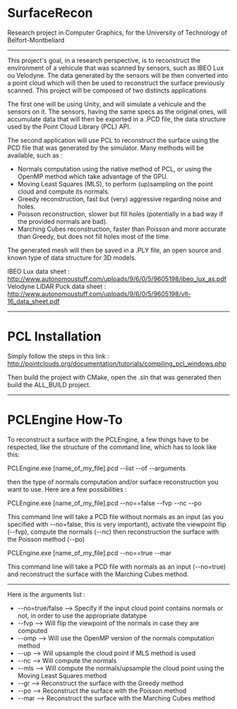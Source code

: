 # SurfaceRecon
Research project in Computer Graphics, for the University of Technology of Belfort-Montbeliard

____________


This project's goal, in a research perspective, is to reconstruct the environment of a vehicule that was scanned by sensors, such as IBEO Lux ou Velodyne. The data generated by the sensors will be then converted into a point cloud which will then be used to reconstruct the surface previously scanned. This project will be composed of two distincts applications

The first one will be using Unity, and will simulate a vehicule and the sensors on it. The sensors, having the same specs as the original ones, will accumulate data that will then be exported in a .PCD file, the data structure used by the Point Cloud Library (PCL) API.

The second application will use PCL to reconstruct the surface using the PCD file that was generated by the simulator. Many methods will be available, such as :
- Normals computation using the native method of PCL, or using the OpenMP method which take advantage of the GPU.
- Moving Least Squares (MLS), to perform (up)sampling on the point cloud and compute its normals.
- Greedy reconstruction, fast but (very) aggressive regarding noise and holes.
- Poisson reconstruction, slower but fill holes (potentially in a bad way if the provided normals are bad).
- Marching Cubes reconstruction, faster than Poisson and more accurate than Greedy, but does not fill holes most of the time.

The generated mesh will then be saved in a .PLY file, an open source and known type of data structure for 3D models.


IBEO Lux data sheet : http://www.autonomoustuff.com/uploads/9/6/0/5/9605198/ibeo_lux_as.pdf
Velodyne LiDAR Puck data sheet : http://www.autonomoustuff.com/uploads/9/6/0/5/9605198/vlt-16_data_sheet.pdf


____________


# PCL Installation

Simply follow the steps in this link : http://pointclouds.org/documentation/tutorials/compiling_pcl_windows.php

Then build the project with CMake, open the .sln that was generated then build the ALL_BUILD project.


____________


# PCLEngine How-To

To reconstruct a surface with the PCLEngine, a few things have to be respected, like the structure of the command line, which has to look like this:

PCLEngine.exe [name_of_my_file].pcd --list --of --arguments

then the type of normals computation and/or surface reconstruction you want to use. Here are a few possibilities :

PCLEngine.exe [name_of_my_file].pcd --no==false --fvp --nc --po

This command line will take a PCD file without normals as an input (as you specified with --no=false, this is very important), activate the viewpoint flip (--fvp), compute the normals (--nc) then reconstruction the surface with the Poisson method (--po)

PCLEngine.exe [name_of_my_file].pcd --no==true --mar

This command line will take a PCD file with normals as an input (--no=true) and reconstruct the surface with the Marching Cubes method.


____________


Here is the arguments list :

* --no=true/false 	--> Specify if the input cloud point contains normals or not, in order to use the appropriate datatype
* --fvp 	--> Will flip the viewpoint of the normals in case they are computed
* --omp 	--> Will use the OpenMP version of the normals computation method
* --up 	--> Will upsample the cloud point if MLS method is used
* --nc 	--> Will compute the normals
* --mls 	--> Will compute the normals/upsample the cloud point using the Moving Least Squares method
* --gr 	--> Reconstruct the surface with the Greedy method
* --po 	--> Reconstruct the surface with the Poisson method
* --mar 	--> Reconstruct the surface with the Marching Cubes method
